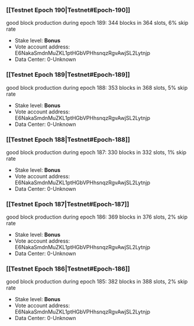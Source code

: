 ### [[Testnet Epoch 190|Testnet#Epoch-190]]
good block production during epoch 189: 344 blocks in 364 slots, 6% skip rate
* Stake level: **Bonus** 
* Vote account address: E6NakaSmdnMuZKL1ptHGbVPHhsnqzRgvAwjSL2Lytnjp
* Data Center: 0-Unknown
### [[Testnet Epoch 189|Testnet#Epoch-189]]
good block production during epoch 188: 353 blocks in 368 slots, 5% skip rate
* Stake level: **Bonus** 
* Vote account address: E6NakaSmdnMuZKL1ptHGbVPHhsnqzRgvAwjSL2Lytnjp
* Data Center: 0-Unknown
### [[Testnet Epoch 188|Testnet#Epoch-188]]
good block production during epoch 187: 330 blocks in 332 slots, 1% skip rate
* Stake level: **Bonus** 
* Vote account address: E6NakaSmdnMuZKL1ptHGbVPHhsnqzRgvAwjSL2Lytnjp
* Data Center: 0-Unknown
### [[Testnet Epoch 187|Testnet#Epoch-187]]
good block production during epoch 186: 369 blocks in 376 slots, 2% skip rate
* Stake level: **Bonus** 
* Vote account address: E6NakaSmdnMuZKL1ptHGbVPHhsnqzRgvAwjSL2Lytnjp
* Data Center: 0-Unknown
### [[Testnet Epoch 186|Testnet#Epoch-186]]
good block production during epoch 185: 382 blocks in 388 slots, 2% skip rate
* Stake level: **Bonus** 
* Vote account address: E6NakaSmdnMuZKL1ptHGbVPHhsnqzRgvAwjSL2Lytnjp
* Data Center: 0-Unknown